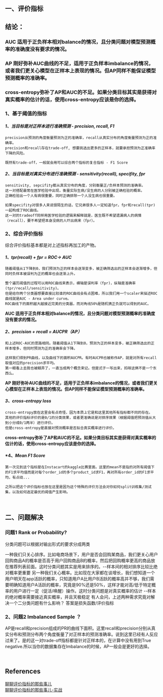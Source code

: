 ## 一、评价指标
## 结论：
### AUC 适用于正负样本相对balance的情况，且分类问题对模型预测概率的准确度没有要求的情况。
### AP 刚好弥补AUC曲线的不足，适用于正负样本imbalance的情况，或者我们更关心模型在正样本上表现的情况。但AP同样不能保证模型预测概率的准确率。
### cross-entropy弥补了AP和AUC的不足。如果分类目标其实是获得对真实概率的估计的话，使用cross-entropy应该是你的选择。
### 1、基于阈值的指标
#### ***1、当目标是对正样本进行准确预测 - precision, recall, F1***
```
precision从预测的角度衡量预测为正的准确率，recall从真实分布的角度衡量预测为正的准确率。
precision和recall存在trade-off, 想要挑选出更多的正样本，就要承担预测为正准确率下降的风险。

既然有trade-off，一般就会用可以综合两个指标的复合指标 - F1 Score
```
#### ***2、当目标是对真实分布进行准确预测 - sensitivity(recall), specifity, fpr***
```
sensitivity, sepcifity都从真实分布的角度，分别衡量正/负样本预测的准确率。
这一对搭配最常在医学检验中出现，衡量实际生病/没生病的人分别被正确检验的概率。
正确检验出一个人有病很重要，同时正确排除一个人没生病也很重要。

如果specifity对很多人来说很陌生的话，它兄弟很多人一定知道fpr。fpr和recall(tpr)一起构成了ROC曲线。
这一对的tradeoff同样用医学检验的逻辑来解释就是，医生既不希望遗漏病人的病情（recall），要不希望把本身没病的人吓出病来（fpr）。
```
### 2、综合评价指标
综合评价指标基本都是对上述指标再加工的产物。
#### ***1、tpr(recall) + fpr = ROC-> AUC***
```
随着阈值从1下降到0，我们预测为正的样本会逐渐变多，被正确筛选出的正样本会逐渐增多，但同时负样本被误判为正的概率也会逐渐上升。

整个遍历阈值的过程可以用ROC曲线来表示，横轴是误判率（fpr)，纵轴是准确率(tpr/recall/sensitivity)。
但是给你两个分类器想要直接比较谁的ROC曲线会有点困难，所以我们用一个scaler来描述ROC曲线就是AUC - Area under curve。 
ROC曲线下的面积越大越接近完美的分类器，而对角线50%是随机猜正负就可以得到的AUC。
```
**AUC 适用于正负样本相对balance的情况，且分类问题对模型预测概率的准确度没有要求的情况。**
#### ***2、precision + recall = AUCPR（AP）***
```
和上述ROC-AUC的思路相同。随着阈值从1下降到0，预测为正的样本变多，被正确筛选出的正样本增多，但同时预测为正的准确率会下降。

这样我们得到PR曲线，以及曲线下的面积AUCPR。有时AUCPR也被称作AP，就是对所有recall取值对应的precision求平均。
第一眼看上去我也被糊弄了，一直当成两个概念来记。但是式子一写出来，妈呀这俩不是一个东西么。
```
**AP 刚好弥补AUC曲线的不足，适用于正负样本imbalance的情况，或者我们更关心模型在正样本上表现的情况。但AP同样不能保证模型预测概率的准确率。**
#### ***3、cross-entropy loss***
```
cross-entropy放在这里会有点奇怪，因为本质上它是和这里其他所有指标都不同的存在。
其他的评价指标评价的是0/1的分类效果，或者更准确说是对排序效果（根据阈值把预测值从大到小分成0/1两半）进行评价。
但是cross-entropy是直接对预测概率是否拟合真实概率进行评价。
```
**cross-entropy弥补了AP和AUC的不足。如果分类目标其实是获得对真实概率的估计的话，使用cross-entropy应该是你的选择。**
#### ***4、*Mean F1 Score***
```
第一次见到这个指标是在Instacart的kaggle比赛里面。这里的mean不是指的对所有阈值下的F1求平均值而是对每个order_id的多个product_id求F1，再对所有order_id的F1求平均，有点绕...

之所以把这个评价指标也放在这里是因为这个特殊的评价方法会对你如何split训练集/测试集，以及如何选定最优的阈值产生影响。
```

&nbsp;
## 二、问题解决
### 问题1 Rank or Probability?
分类问题可以根据对输出形式的要求分成两类

一种我们只关心排序。比如电商场景下，用户是否会回购某商品，我们更关心用户回购商品A的概率是否高于用户回购商品B的概率，然后把回购概率更高的商品放在推荐列表前面。这时分类问题其实是用来排序的。--样本间的相对排序比较比绝对概率更重要
另一种我们关心概率。比如现在大家都在谈增长，我们想知道一个用户明天在app活跃的概率，只知道用户A比用户B活跃的概率高并不够，我们需要明确知道用户A活跃的概率，究竟是90%还是50%，这样才能对高/低于特定概率的用户进行一定（促活/唤醒）操作。这时分类问题是对真实概率的估计 --样本的绝对概率需要接近真实概率，并且天极稳定
有人会问，上述两种需求究竟对解决一个二分类问题有什么影响？ 答案是损失函数/评价指标
### 2、问题2 Imbalanced Sample ？
AP是recall和precision组成的PR的曲线下面积。这里recall和precision分别从真实分布和预测分布两个角度衡量了对正样本的预测准确率。说到这里已经有人反应过来了。是的这一对trade-off指标都是针对正样本的，在计算中没有用到True negative.所以当你的数据集存在Imbalance的时候，AP一般会是更好的选择。

&nbsp;
## References
[聊聊评价指标的那些事儿](https://cloud.tencent.com/developer/article/1500247?from=article.detail.1500245)  
[聊聊评价指标的那些事儿-实战](https://cloud.tencent.com/developer/article/1500245)

